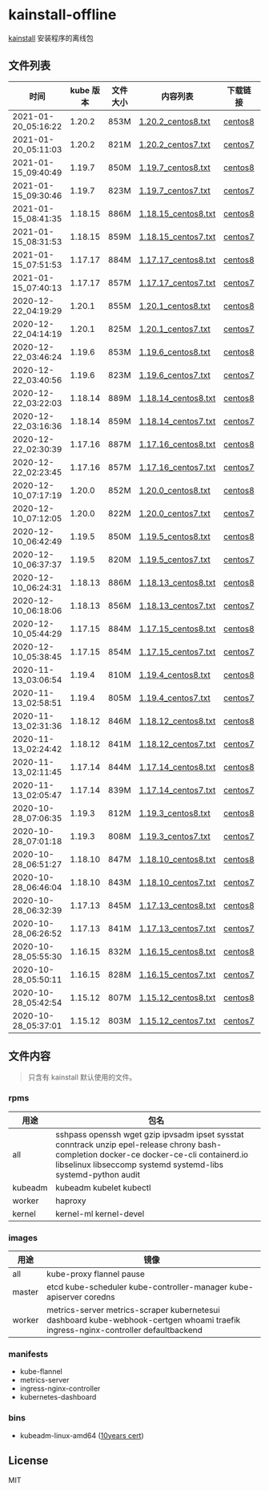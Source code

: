 # kainstall-offline

[kainstall](https://github.com/lework/kainstall) 安装程序的离线包



## 文件列表

| 时间 | kube 版本 | 文件大小 | 内容列表 | 下载链接 | kainstall 版本 |
| --------- | -------- | ----------- | ----------- | ----------- | ----------- |
| 2021-01-20_05:16:22 | 1.20.2 | 853M | [1.20.2_centos8.txt](./file_list/1.20.2_centos8.txt)  | [centos8](http://kainstall.oss-cn-shanghai.aliyuncs.com/1.20.2/centos8.tgz) | master |
| 2021-01-20_05:11:03 | 1.20.2 | 821M | [1.20.2_centos7.txt](./file_list/1.20.2_centos7.txt)  | [centos7](http://kainstall.oss-cn-shanghai.aliyuncs.com/1.20.2/centos7.tgz) | master |
| 2021-01-15_09:40:49 | 1.19.7 | 850M | [1.19.7_centos8.txt](./file_list/1.19.7_centos8.txt)  | [centos8](http://kainstall.oss-cn-shanghai.aliyuncs.com/1.19.7/centos8.tgz) | master |
| 2021-01-15_09:30:46 | 1.19.7 | 823M | [1.19.7_centos7.txt](./file_list/1.19.7_centos7.txt)  | [centos7](http://kainstall.oss-cn-shanghai.aliyuncs.com/1.19.7/centos7.tgz) | master |
| 2021-01-15_08:41:35 | 1.18.15 | 886M | [1.18.15_centos8.txt](./file_list/1.18.15_centos8.txt)  | [centos8](http://kainstall.oss-cn-shanghai.aliyuncs.com/1.18.15/centos8.tgz) | master |
| 2021-01-15_08:31:53 | 1.18.15 | 859M | [1.18.15_centos7.txt](./file_list/1.18.15_centos7.txt)  | [centos7](http://kainstall.oss-cn-shanghai.aliyuncs.com/1.18.15/centos7.tgz) | master |
| 2021-01-15_07:51:53 | 1.17.17 | 884M | [1.17.17_centos8.txt](./file_list/1.17.17_centos8.txt)  | [centos8](http://kainstall.oss-cn-shanghai.aliyuncs.com/1.17.17/centos8.tgz) | master |
| 2021-01-15_07:40:13 | 1.17.17 | 857M | [1.17.17_centos7.txt](./file_list/1.17.17_centos7.txt)  | [centos7](http://kainstall.oss-cn-shanghai.aliyuncs.com/1.17.17/centos7.tgz) | master |
| 2020-12-22_04:19:29 | 1.20.1 | 855M | [1.20.1_centos8.txt](./file_list/1.20.1_centos8.txt)  | [centos8](http://kainstall.oss-cn-shanghai.aliyuncs.com/1.20.1/centos8.tgz) | v1.3.0 |
| 2020-12-22_04:14:19 | 1.20.1 | 825M | [1.20.1_centos7.txt](./file_list/1.20.1_centos7.txt)  | [centos7](http://kainstall.oss-cn-shanghai.aliyuncs.com/1.20.1/centos7.tgz) | v1.3.0 |
| 2020-12-22_03:46:24 | 1.19.6 | 853M | [1.19.6_centos8.txt](./file_list/1.19.6_centos8.txt)  | [centos8](http://kainstall.oss-cn-shanghai.aliyuncs.com/1.19.6/centos8.tgz) | v1.3.0 |
| 2020-12-22_03:40:56 | 1.19.6 | 823M | [1.19.6_centos7.txt](./file_list/1.19.6_centos7.txt)  | [centos7](http://kainstall.oss-cn-shanghai.aliyuncs.com/1.19.6/centos7.tgz) | v1.3.0 |
| 2020-12-22_03:22:03 | 1.18.14 | 889M | [1.18.14_centos8.txt](./file_list/1.18.14_centos8.txt)  | [centos8](http://kainstall.oss-cn-shanghai.aliyuncs.com/1.18.14/centos8.tgz) | v1.3.0 |
| 2020-12-22_03:16:36 | 1.18.14 | 859M | [1.18.14_centos7.txt](./file_list/1.18.14_centos7.txt)  | [centos7](http://kainstall.oss-cn-shanghai.aliyuncs.com/1.18.14/centos7.tgz) | v1.3.0 |
| 2020-12-22_02:30:39 | 1.17.16 | 887M | [1.17.16_centos8.txt](./file_list/1.17.16_centos8.txt)  | [centos8](http://kainstall.oss-cn-shanghai.aliyuncs.com/1.17.16/centos8.tgz) | v1.3.0 |
| 2020-12-22_02:23:45 | 1.17.16 | 857M | [1.17.16_centos7.txt](./file_list/1.17.16_centos7.txt)  | [centos7](http://kainstall.oss-cn-shanghai.aliyuncs.com/1.17.16/centos7.tgz) | v1.3.0 |
| 2020-12-10_07:17:19 | 1.20.0 | 852M | [1.20.0_centos8.txt](./file_list/1.20.0_centos8.txt)  | [centos8](http://kainstall.oss-cn-shanghai.aliyuncs.com/1.20.0/centos8.tgz) |  v1.2.0 |
| 2020-12-10_07:12:05 | 1.20.0 | 822M | [1.20.0_centos7.txt](./file_list/1.20.0_centos7.txt)  | [centos7](http://kainstall.oss-cn-shanghai.aliyuncs.com/1.20.0/centos7.tgz) |  v1.2.0 |
| 2020-12-10_06:42:49 | 1.19.5 | 850M | [1.19.5_centos8.txt](./file_list/1.19.5_centos8.txt)  | [centos8](http://kainstall.oss-cn-shanghai.aliyuncs.com/1.19.5/centos8.tgz) | v1.2.0 |
| 2020-12-10_06:37:37 | 1.19.5 | 820M | [1.19.5_centos7.txt](./file_list/1.19.5_centos7.txt)  | [centos7](http://kainstall.oss-cn-shanghai.aliyuncs.com/1.19.5/centos7.tgz) | v1.2.0 |
| 2020-12-10_06:24:31 | 1.18.13 | 886M | [1.18.13_centos8.txt](./file_list/1.18.13_centos8.txt)  | [centos8](http://kainstall.oss-cn-shanghai.aliyuncs.com/1.18.13/centos8.tgz) | v1.2.0 |
| 2020-12-10_06:18:06 | 1.18.13 | 856M | [1.18.13_centos7.txt](./file_list/1.18.13_centos7.txt)  | [centos7](http://kainstall.oss-cn-shanghai.aliyuncs.com/1.18.13/centos7.tgz) | v1.2.0 |
| 2020-12-10_05:44:29 | 1.17.15 | 884M | [1.17.15_centos8.txt](./file_list/1.17.15_centos8.txt)  | [centos8](http://kainstall.oss-cn-shanghai.aliyuncs.com/1.17.15/centos8.tgz) | v1.2.0 |
| 2020-12-10_05:38:45 | 1.17.15 | 854M | [1.17.15_centos7.txt](./file_list/1.17.15_centos7.txt)  | [centos7](http://kainstall.oss-cn-shanghai.aliyuncs.com/1.17.15/centos7.tgz) | v1.2.0 |
| 2020-11-13_03:06:54 | 1.19.4 | 810M | [1.19.4_centos8.txt](./file_list/1.19.4_centos8.txt)  | [centos8](http://kainstall.oss-cn-shanghai.aliyuncs.com/1.19.4/centos8.tgz) | v1.1.0 |
| 2020-11-13_02:58:51 | 1.19.4 | 805M | [1.19.4_centos7.txt](./file_list/1.19.4_centos7.txt)  | [centos7](http://kainstall.oss-cn-shanghai.aliyuncs.com/1.19.4/centos7.tgz) | v1.1.0 |
| 2020-11-13_02:31:36 | 1.18.12 | 846M | [1.18.12_centos8.txt](./file_list/1.18.12_centos8.txt)  | [centos8](http://kainstall.oss-cn-shanghai.aliyuncs.com/1.18.12/centos8.tgz) | v1.1.0 |
| 2020-11-13_02:24:42 | 1.18.12 | 841M | [1.18.12_centos7.txt](./file_list/1.18.12_centos7.txt)  | [centos7](http://kainstall.oss-cn-shanghai.aliyuncs.com/1.18.12/centos7.tgz) | v1.1.0 |
| 2020-11-13_02:11:45 | 1.17.14 | 844M | [1.17.14_centos8.txt](./file_list/1.17.14_centos8.txt)  | [centos8](http://kainstall.oss-cn-shanghai.aliyuncs.com/1.17.14/centos8.tgz) | v1.1.0 |
| 2020-11-13_02:05:47 | 1.17.14 | 839M | [1.17.14_centos7.txt](./file_list/1.17.14_centos7.txt)  | [centos7](http://kainstall.oss-cn-shanghai.aliyuncs.com/1.17.14/centos7.tgz) | v1.1.0 |
| 2020-10-28_07:06:35 | 1.19.3 | 812M | [1.19.3_centos8.txt](./file_list/1.19.3_centos8.txt)  | [centos8](http://kainstall.oss-cn-shanghai.aliyuncs.com/1.19.3/centos8.tgz) | v1.0.0 |
| 2020-10-28_07:01:18 | 1.19.3 | 808M | [1.19.3_centos7.txt](./file_list/1.19.3_centos7.txt)  | [centos7](http://kainstall.oss-cn-shanghai.aliyuncs.com/1.19.3/centos7.tgz) | v1.0.0 |
| 2020-10-28_06:51:27 | 1.18.10 | 847M | [1.18.10_centos8.txt](./file_list/1.18.10_centos8.txt)  | [centos8](http://kainstall.oss-cn-shanghai.aliyuncs.com/1.18.10/centos8.tgz) | v1.0.0 |
| 2020-10-28_06:46:04 | 1.18.10 | 843M | [1.18.10_centos7.txt](./file_list/1.18.10_centos7.txt)  | [centos7](http://kainstall.oss-cn-shanghai.aliyuncs.com/1.18.10/centos7.tgz) | v1.0.0 |
| 2020-10-28_06:32:39 | 1.17.13 | 845M | [1.17.13_centos8.txt](./file_list/1.17.13_centos8.txt)  | [centos8](http://kainstall.oss-cn-shanghai.aliyuncs.com/1.17.13/centos8.tgz) | v1.0.0 |
| 2020-10-28_06:26:52 | 1.17.13 | 841M | [1.17.13_centos7.txt](./file_list/1.17.13_centos7.txt)  | [centos7](http://kainstall.oss-cn-shanghai.aliyuncs.com/1.17.13/centos7.tgz) | v1.0.0 |
| 2020-10-28_05:55:30 | 1.16.15 | 832M | [1.16.15_centos8.txt](./file_list/1.16.15_centos8.txt)  | [centos8](http://kainstall.oss-cn-shanghai.aliyuncs.com/1.16.15/centos8.tgz) | v1.0.0 |
| 2020-10-28_05:50:11 | 1.16.15 | 828M | [1.16.15_centos7.txt](./file_list/1.16.15_centos7.txt)  | [centos7](http://kainstall.oss-cn-shanghai.aliyuncs.com/1.16.15/centos7.tgz) | v1.0.0 |
| 2020-10-28_05:42:54 | 1.15.12 | 807M | [1.15.12_centos8.txt](./file_list/1.15.12_centos8.txt)  | [centos8](http://kainstall.oss-cn-shanghai.aliyuncs.com/1.15.12/centos8.tgz) | v1.0.0 |
| 2020-10-28_05:37:01 | 1.15.12 | 803M | [1.15.12_centos7.txt](./file_list/1.15.12_centos7.txt)  | [centos7](http://kainstall.oss-cn-shanghai.aliyuncs.com/1.15.12/centos7.tgz) | v1.0.0 |



## 文件内容

> 只含有 kainstall 默认使用的文件。

### rpms

| 用途    | 包名                                                         |
| ------- | ------------------------------------------------------------ |
| all     | sshpass openssh wget gzip ipvsadm ipset sysstat conntrack unzip epel-release chrony bash-completion docker-ce docker-ce-cli containerd.io libselinux libseccomp systemd systemd-libs systemd-python audit |
| kubeadm | kubeadm kubelet  kubectl                                     |
| worker  | haproxy                                                      |
| kernel  | kernel-ml kernel-devel                                       |

### images

| 用途   | 镜像                                                         |
| ------ | ------------------------------------------------------------ |
| all    | kube-proxy flannel pause                                     |
| master | etcd kube-scheduler kube-controller-manager kube-apiserver coredns |
| worker | metrics-server metrics-scraper kubernetesui dashboard kube-webhook-certgen whoami traefik ingress-nginx-controller defaultbackend |

### manifests

- kube-flannel
- metrics-server
- ingress-nginx-controller
- kubernetes-dashboard

### bins

- kubeadm-linux-amd64 ([10years cert](https://github.com/lework/kubeadm-certs))

## License

MIT
